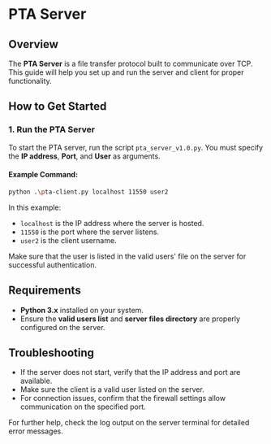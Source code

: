 # PTA Server

## Overview

The **PTA Server** is a file transfer protocol built to communicate over TCP. This guide will help you set up and run the server and client for proper functionality.

## How to Get Started

### 1. Run the PTA Server

To start the PTA server, run the script `pta_server_v1.0.py`. You must specify the **IP address**, **Port**, and **User** as arguments.

#### Example Command:

```bash
python .\pta-client.py localhost 11550 user2
```

In this example:
- `localhost` is the IP address where the server is hosted.
- `11550` is the port where the server listens.
- `user2` is the client username.

Make sure that the user is listed in the valid users' file on the server for successful authentication.

## Requirements

- **Python 3.x** installed on your system.
- Ensure the **valid users list** and **server files directory** are properly configured on the server.

## Troubleshooting

- If the server does not start, verify that the IP address and port are available.
- Make sure the client is a valid user listed on the server.
- For connection issues, confirm that the firewall settings allow communication on the specified port.

For further help, check the log output on the server terminal for detailed error messages.
